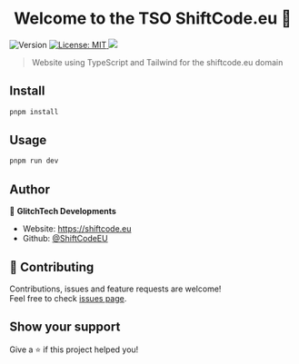 <h1 align="center">Welcome to the TSO ShiftCode.eu 👋</h1>
<p>
  <img alt="Version" src="https://img.shields.io/badge/version-0.0.1-blue.svg?cacheSeconds=2592000" />
  <a href="https://raw.githubusercontent.com/ShiftCodeEU/shiftcode.eu/main/LICENCE" target="_blank">
    <img alt="License: MIT" src="https://img.shields.io/badge/License-MIT-yellow.svg" />
  </a>
  <a href="https://github.com/ShiftCodeEU/shiftcode.eu/actions/workflows/workspace-ci.yml">
    <img src="https://github.com/ShiftCodeEU/shiftcode.eu/actions/workflows/workspace-ci.yml/badge.svg?branch=main"/>
  </a>
</p>

> Website using TypeScript and Tailwind for the shiftcode.eu domain

## Install

```sh
pnpm install
```

## Usage

```sh
pnpm run dev
```

<!-- ## Run tests

```sh
pnpm run lint
``` -->

## Author

👤 **GlitchTech Developments**

-   Website: https://shiftcode.eu
-   Github: [@ShiftCodeEU](https://github.com/ShiftCodeEU)

## 🤝 Contributing

Contributions, issues and feature requests are welcome!<br />Feel free to check [issues page](https://github.com/ShiftCodeEU/shiftcode.eu/issues).

## Show your support

Give a ⭐️ if this project helped you!

